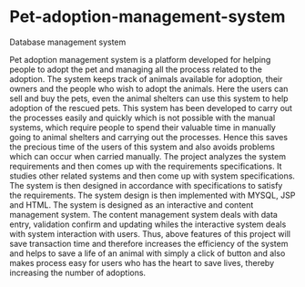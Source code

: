 # Pet-adoption-management-system
Database management system

Pet adoption management system is a platform developed for helping people to adopt the pet and managing all the process related to the adoption. The system keeps track of animals available for adoption, their owners and the people who wish to adopt the animals. Here the users can sell and buy the pets, even the animal shelters can use this system to help adoption of the rescued pets.
This system has been developed to carry out the processes easily and quickly which is not possible with the manual systems, which require people to spend their valuable time in manually going to animal shelters and carrying out the processes. Hence this saves the precious time of the users of this system and also avoids problems which can occur when carried manually.
The project analyzes the system requirements and then comes up with the requirements specifications. It studies other related systems and then come up with system specifications. The system is then designed in accordance with specifications to satisfy the requirements. The system design is then implemented with MYSQL, JSP and HTML. The system is designed as an interactive and content management system. 
The content management system deals with data entry, validation confirm and updating whiles the interactive system deals with system interaction with users.
Thus, above features of this project will save transaction time and therefore increases the efficiency of the system and helps to save a life of an animal with simply a click of button and also makes process easy for users who has the heart to save lives, thereby increasing the number of  adoptions.
